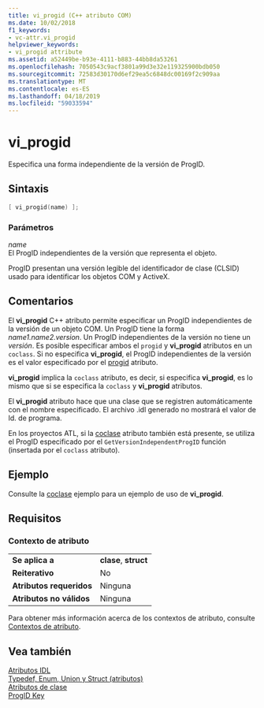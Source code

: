 ```yaml
---
title: vi_progid (C++ atributo COM)
ms.date: 10/02/2018
f1_keywords:
- vc-attr.vi_progid
helpviewer_keywords:
- vi_progid attribute
ms.assetid: a52449be-b93e-4111-b883-44bb8da53261
ms.openlocfilehash: 7050543c9acf3801a99d3e32e119325900bdb050
ms.sourcegitcommit: 72583d30170d6ef29ea5c6848dc00169f2c909aa
ms.translationtype: MT
ms.contentlocale: es-ES
ms.lasthandoff: 04/18/2019
ms.locfileid: "59033594"
---
```

# <a name="viprogid"></a>vi_progid

Especifica una forma independiente de la versión de ProgID.

## <a name="syntax"></a>Sintaxis

```cpp
[ vi_progid(name) ];
```

### <a name="parameters"></a>Parámetros

*name*<br/>
El ProgID independientes de la versión que representa el objeto.

ProgID presentan una versión legible del identificador de clase (CLSID) usado para identificar los objetos COM y ActiveX.

## <a name="remarks"></a>Comentarios

El **vi_progid** C++ atributo permite especificar un ProgID independientes de la versión de un objeto COM. Un ProgID tiene la forma *name1.name2.version*. Un ProgID independientes de la versión no tiene un *versión*. Es posible especificar ambos el `progid` y **vi_progid** atributos en un `coclass`. Si no especifica **vi_progid**, el ProgID independientes de la versión es el valor especificado por el [progid](progid.md) atributo.

**vi_progid** implica la `coclass` atributo, es decir, si especifica **vi_progid**, es lo mismo que si se especifica la `coclass` y **vi_progid** atributos.

El **vi_progid** atributo hace que una clase que se registren automáticamente con el nombre especificado. El archivo .idl generado no mostrará el valor de Id. de programa.

En los proyectos ATL, si la [coclase](coclass.md) atributo también está presente, se utiliza el ProgID especificado por el `GetVersionIndependentProgID` función (insertada por el `coclass` atributo).

## <a name="example"></a>Ejemplo

Consulte la [coclase](coclass.md) ejemplo para un ejemplo de uso de **vi_progid**.

## <a name="requirements"></a>Requisitos

### <a name="attribute-context"></a>Contexto de atributo

|||
|-|-|
|**Se aplica a**|**clase**, **struct**|
|**Reiterativo**|No|
|**Atributos requeridos**|Ninguna|
|**Atributos no válidos**|Ninguna|

Para obtener más información acerca de los contextos de atributo, consulte [Contextos de atributo](cpp-attributes-com-net.md#contexts).

## <a name="see-also"></a>Vea también

[Atributos IDL](idl-attributes.md)<br/>
[Typedef, Enum, Union y Struct (atributos)](typedef-enum-union-and-struct-attributes.md)<br/>
[Atributos de clase](class-attributes.md)<br/>
[ProgID Key](/windows/desktop/com/-progid--key)
